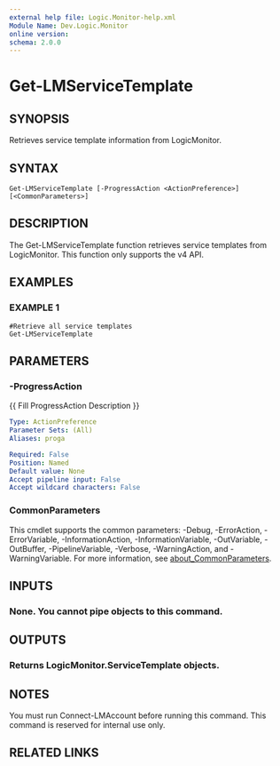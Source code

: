 ```yaml
---
external help file: Logic.Monitor-help.xml
Module Name: Dev.Logic.Monitor
online version:
schema: 2.0.0
---
```


# Get-LMServiceTemplate

## SYNOPSIS
Retrieves service template information from LogicMonitor.

## SYNTAX

```
Get-LMServiceTemplate [-ProgressAction <ActionPreference>] [<CommonParameters>]
```

## DESCRIPTION
The Get-LMServiceTemplate function retrieves service templates from LogicMonitor.
This function only supports the v4 API.

## EXAMPLES

### EXAMPLE 1
```
#Retrieve all service templates
Get-LMServiceTemplate
```

## PARAMETERS

### -ProgressAction
{{ Fill ProgressAction Description }}

```yaml
Type: ActionPreference
Parameter Sets: (All)
Aliases: proga

Required: False
Position: Named
Default value: None
Accept pipeline input: False
Accept wildcard characters: False
```

### CommonParameters
This cmdlet supports the common parameters: -Debug, -ErrorAction, -ErrorVariable, -InformationAction, -InformationVariable, -OutVariable, -OutBuffer, -PipelineVariable, -Verbose, -WarningAction, and -WarningVariable. For more information, see [about_CommonParameters](http://go.microsoft.com/fwlink/?LinkID=113216).

## INPUTS

### None. You cannot pipe objects to this command.
## OUTPUTS

### Returns LogicMonitor.ServiceTemplate objects.
## NOTES
You must run Connect-LMAccount before running this command.
This command is reserved for internal use only.

## RELATED LINKS
